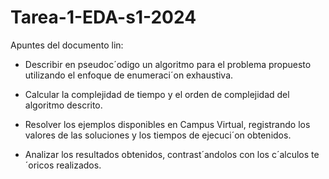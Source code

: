 # Tarea-1-EDA-s1-2024

Apuntes del documento lin:

- Describir en pseudoc´odigo un algoritmo para el problema propuesto utilizando
el enfoque de enumeraci´on exhaustiva.

- Calcular la complejidad de tiempo y el orden de complejidad del algoritmo
descrito.

- Resolver los ejemplos disponibles en Campus Virtual, registrando los valores
de las soluciones y los tiempos de ejecuci´on obtenidos.

- Analizar los resultados obtenidos, contrast´andolos con los c´alculos te´oricos
realizados.
